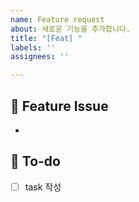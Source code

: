 ```yaml
---
name: Feature request
about: 새로운 기능을 추가합니다.
title: "[Feat] "
labels: ''
assignees: ''

---
```


## 🚀 Feature Issue
- 

## 📝 To-do
- [ ] task 작성

